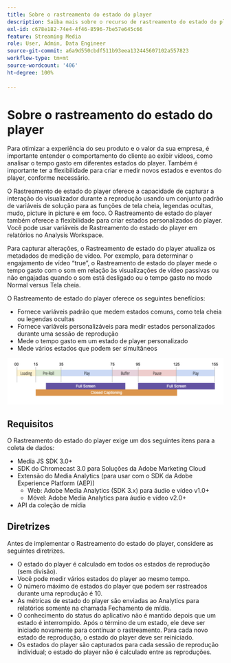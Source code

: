 ```yaml
---
title: Sobre o rastreamento do estado do player
description: Saiba mais sobre o recurso de rastreamento do estado do player, incluindo requisitos e diretrizes para implementar e informar os estados do player.
exl-id: c678e182-74e4-4f46-8596-7be57e645c66
feature: Streaming Media
role: User, Admin, Data Engineer
source-git-commit: a6a9d550cbdf511b93eea132445607102a557823
workflow-type: tm+mt
source-wordcount: '406'
ht-degree: 100%

---
```


# Sobre o rastreamento do estado do player

Para otimizar a experiência do seu produto e o valor da sua empresa, é importante entender o comportamento do cliente ao exibir vídeos, como analisar o tempo gasto em diferentes estados do player.  Também é importante ter a flexibilidade para criar e medir novos estados e eventos do player, conforme necessário.

O Rastreamento de estado do player oferece a capacidade de capturar a interação do visualizador durante a reprodução usando um conjunto padrão de variáveis de solução para as funções de tela cheia, legendas ocultas, mudo, picture in picture e em foco.  O Rastreamento de estado do player também oferece a flexibilidade para criar estados personalizados do player. Você pode usar variáveis de Rastreamento do estado do player em relatórios no Analysis Workspace.

Para capturar alterações, o Rastreamento de estado do player atualiza os metadados de medição de vídeo. Por exemplo, para determinar o engajamento de vídeo “true”, o Rastreamento de estado do player mede o tempo gasto com o som em relação às visualizações de vídeo passivas ou não engajadas quando o som está desligado ou o tempo gasto no modo Normal versus Tela cheia.

O Rastreamento de estado do player oferece os seguintes benefícios:

* Fornece variáveis padrão que medem estados comuns, como tela cheia ou legendas ocultas
* Fornece variáveis personalizáveis para medir estados personalizados durante uma sessão de reprodução
* Mede o tempo gasto em um estado de player personalizado
* Mede vários estados que podem ser simultâneos

![Rastreamento do estado do player](assets/player_state_tracking.png)

## Requisitos

O Rastreamento do estado do player exige um dos seguintes itens para a coleta de dados:
* Media JS SDK 3.0+
* SDK do Chromecast 3.0 para Soluções da Adobe Marketing Cloud
* Extensão do Media Analytics (para usar com o SDK da Adobe Experience Platform (AEP))
   * Web: Adobe Media Analytics (SDK 3.x) para áudio e vídeo v1.0+
   * Móvel: Adobe Media Analytics para áudio e vídeo v2.0+
* API da coleção de mídia

## Diretrizes

Antes de implementar o Rastreamento do estado do player, considere as seguintes diretrizes.

* O estado do player é calculado em todos os estados de reprodução (sem divisão).
* Você pode medir vários estados do player ao mesmo tempo.
* O número máximo de estados do player que podem ser rastreados durante uma reprodução é 10.
* As métricas de estado do player são enviadas ao Analytics para relatórios somente na chamada Fechamento de mídia.
* O conhecimento do status do aplicativo não é mantido depois que um estado é interrompido. Após o término de um estado, ele deve ser iniciado novamente para continuar o rastreamento. Para cada novo estado de reprodução, o estado do player deve ser reiniciado.
* Os estados do player são capturados para cada sessão de reprodução individual; o estado do player não é calculado entre as reproduções.

